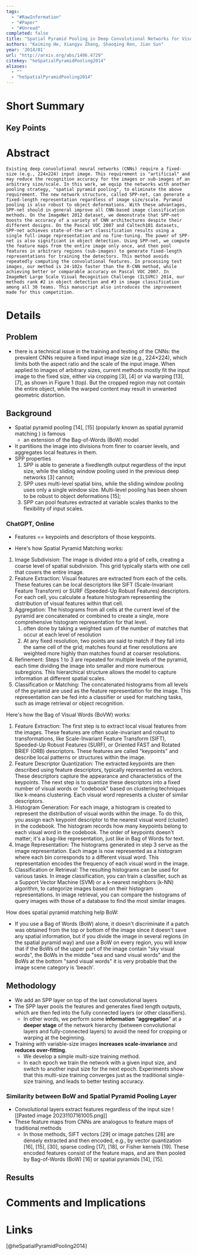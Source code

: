 ```yaml
---
tags:
  - "#RawInformation"
  - "#Paper"
  - "#Unread"
completed: false
title: "Spatial Pyramid Pooling in Deep Convolutional Networks for Visual Recognition"
authors: "Kaiming He, Xiangyu Zhang, Shaoqing Ren, Jian Sun"
year: '2014/01'
url: "http://arxiv.org/abs/1406.4729"
citekey: "heSpatialPyramidPooling2014"
aliases:
  - ""
  - "heSpatialPyramidPooling2014"
---
```


# Short Summary

## Key Points

# Abstract
```
Existing deep convolutional neural networks (CNNs) require a fixed-size (e.g., 224x224) input image. This requirement is "artificial" and may reduce the recognition accuracy for the images or sub-images of an arbitrary size/scale. In this work, we equip the networks with another pooling strategy, "spatial pyramid pooling", to eliminate the above requirement. The new network structure, called SPP-net, can generate a fixed-length representation regardless of image size/scale. Pyramid pooling is also robust to object deformations. With these advantages, SPP-net should in general improve all CNN-based image classification methods. On the ImageNet 2012 dataset, we demonstrate that SPP-net boosts the accuracy of a variety of CNN architectures despite their different designs. On the Pascal VOC 2007 and Caltech101 datasets, SPP-net achieves state-of-the-art classification results using a single full-image representation and no fine-tuning. The power of SPP-net is also significant in object detection. Using SPP-net, we compute the feature maps from the entire image only once, and then pool features in arbitrary regions (sub-images) to generate fixed-length representations for training the detectors. This method avoids repeatedly computing the convolutional features. In processing test images, our method is 24-102x faster than the R-CNN method, while achieving better or comparable accuracy on Pascal VOC 2007. In ImageNet Large Scale Visual Recognition Challenge (ILSVRC) 2014, our methods rank #2 in object detection and #3 in image classification among all 38 teams. This manuscript also introduces the improvement made for this competition.
```
# Details
## Problem
- there is a technical issue in the training and testing of the CNNs: the prevalent CNNs require a fixed input image size (e.g., 224×224), which limits both the aspect ratio and the scale of the input image. When applied to images of arbitrary sizes, current methods mostly fit the input image to the fixed size, either via cropping [3], [4] or via warping [13], [7], as shown in Figure 1 (top). But the cropped region may not contain the entire object, while the warped content may result in unwanted geometric distortion.

## Background
- Spatial pyramid pooling [14], [15] (popularly known as spatial pyramid matching ) is famous
	-  an extension of the Bag-of-Words (BoW) model
- It partitions the image into divisions from finer to coarser levels, and aggregates local features in them.
- SPP properties
	1) SPP is able to generate a fixedlength output regardless of the input size, while the sliding window pooling used in the previous deep networks [3] cannot; 	
	2) SPP uses multi-level spatial bins, while the sliding window pooling uses only a single window size. Multi-level pooling has been shown to be robust to object deformations [15]; 
	3) SPP can pool features extracted at variable scales thanks to the flexibility of input scales.
### ChatGPT, Online
- Features ==  keypoints and descriptors of those keypoints.

- Here's how Spatial Pyramid Matching works:
1. Image Subdivision: The image is divided into a grid of cells, creating a coarse level of spatial subdivision. This grid typically starts with one cell that covers the entire image.
2. Feature Extraction: Visual features are extracted from each of the cells. These features can be local descriptors like SIFT (Scale-Invariant Feature Transform) or SURF (Speeded-Up Robust Features) descriptors. For each cell, you calculate a feature histogram representing the distribution of visual features within that cell.
3. Aggregation: The histograms from all cells at the current level of the pyramid are concatenated or combined to create a single, more comprehensive histogram representation for that level.
	1. often done by taking a weighted sum of the number of matches that occur at each level of resolution
	2. At any fixed resolution, two points are said to match if they fall into the same cell of the grid; matches found at finer resolutions are weighted more highly than matches found at coarser resolutions.
4. Refinement: Steps 1 to 3 are repeated for multiple levels of the pyramid, each time dividing the image into smaller and more numerous subregions. This hierarchical structure allows the model to capture information at different spatial scales.
5. Classification or Matching: The concatenated histograms from all levels of the pyramid are used as the feature representation for the image. This representation can be fed into a classifier or used for matching tasks, such as image retrieval or object recognition.

Here's how the Bag of Visual Words (BoVW) works:
1. Feature Extraction: The first step is to extract local visual features from the images. These features are often scale-invariant and robust to transformations, like Scale-Invariant Feature Transform (SIFT), Speeded-Up Robust Features (SURF), or Oriented FAST and Rotated BRIEF (ORB) descriptors. These features are called "keypoints" and describe local patterns or structures within the image.
2. Feature Descriptor Quantization: The extracted keypoints are then described using feature descriptors, typically represented as vectors. These descriptors capture the appearance and characteristics of the keypoints. The next step is to quantize these descriptors into a fixed number of visual words or "codebook" based on clustering techniques like k-means clustering. Each visual word represents a cluster of similar descriptors.
3. Histogram Generation: For each image, a histogram is created to represent the distribution of visual words within the image. To do this, you assign each keypoint descriptor to the nearest visual word (cluster) in the codebook. The histogram records how many keypoints belong to each visual word in the codebook. The order of keypoints doesn't matter; it's a bag-like representation, just like in Bag of Words for text.
4. Image Representation: The histograms generated in step 3 serve as the image representation. Each image is now represented as a histogram where each bin corresponds to a different visual word. This representation encodes the frequency of each visual word in the image.
5. Classification or Retrieval: The resulting histograms can be used for various tasks. In image classification, you can train a classifier, such as a Support Vector Machine (SVM) or a k-nearest neighbors (k-NN) algorithm, to categorize images based on their histogram representations. In image retrieval, you can compare the histograms of query images with those of a database to find the most similar images.

How does spatial pyramid matching help BoW:
- If you use a Bag of Words (BoW) alone, it doesn't discriminate if a patch was obtained from the top or bottom of the image since it doesn't save any spatial information, but if you divide the image in several regions (in the spatial pyramid way) and use a BoW on every region, you will know that if the BoWs of the upper part of the image contain "sky visual words", the BoWs in the middle "sea and sand visual words" and the BoWs at the bottom "sand visual words" it is very probable that the image scene category is 'beach'.
## Methodology
- We add an SPP layer on top of the last convolutional layers
- The SPP layer pools the features and generates fixed length outputs, which are then fed into the fully connected layers (or other classifiers). 
	- In other words, we perform some **information** “**aggregation**” at a **deeper stage** of the network hierarchy (between convolutional layers and fully-connected layers) to avoid the need for cropping or warping at the beginning. 
- Training with variable-size images **increases scale-invariance** and **reduces over-fitting**.
	- We develop a simple multi-size training method.
	- In each epoch we train the network with a given input size, and switch to another input size for the next epoch. Experiments show that this multi-size training converges just as the traditional single-size training, and leads to better testing accuracy.

### Similarity between BoW and Spatial Pyramid Pooling Layer
- Convolutional layers extract features regardless of the input size
![[Pasted image 20231107161005.png]]
- These feature maps from CNNs are analogous to feature maps of traditional methods
	- In those methods, SIFT vectors [29] or image patches [28] are densely extracted and then encoded, e.g., by vector quantization [16], [15], [30], sparse coding [17], [18], or Fisher kernels [19]. These encoded features consist of the feature maps, and are then pooled by Bag-of-Words (BoW) [16] or spatial pyramids [14], [15].
## Results

# Comments and Implications

# Links
[@heSpatialPyramidPooling2014]